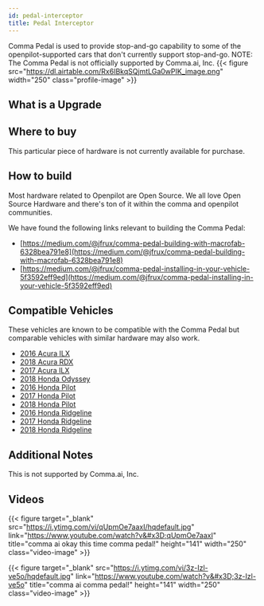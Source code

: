 ```yaml
---
id: pedal-interceptor
title: Pedal Interceptor
---
```


Comma Pedal is used to provide stop-and-go capability to some of the openpilot-supported cars that don&#x27;t currently support stop-and-go. NOTE: The Comma Pedal is not officially supported by Comma.ai, Inc.
{{< figure src="https://dl.airtable.com/Rx6IBkqSQjmtLGa0wPIK_image.png" width="250" class="profile-image" >}}

## What is a Upgrade



## Where to buy

This particular piece of hardware is not currently available for purchase.

## How to build

Most hardware related to Openpilot are Open Source.
We all love Open Source Hardware and there's ton of it within the comma and openpilot communities.

We have found the following links relevant to building the Comma Pedal:

* [https://medium.com/@jfrux/comma-pedal-building-with-macrofab-6328bea791e8](https://medium.com/@jfrux/comma-pedal-building-with-macrofab-6328bea791e8)
* [https://medium.com/@jfrux/comma-pedal-installing-in-your-vehicle-5f3592eff9ed](https://medium.com/@jfrux/comma-pedal-installing-in-your-vehicle-5f3592eff9ed)

## Compatible Vehicles

These vehicles are known to be compatible with the Comma Pedal but comparable vehicles with similar hardware may also work.

* [2016 Acura ILX](./acura/pedal-interceptor/2016-acura-ilx.md)
* [2018 Acura RDX](./acura/pedal-interceptor/2018-acura-rdx.md)
* [2017 Acura ILX](./acura/pedal-interceptor/2017-acura-ilx.md)
* [2018 Honda Odyssey](./honda/pedal-interceptor/2018-honda-odyssey.md)
* [2016 Honda Pilot](./honda/pedal-interceptor/2016-honda-pilot.md)
* [2017 Honda Pilot](./honda/pedal-interceptor/2017-honda-pilot.md)
* [2018 Honda Pilot](./honda/pedal-interceptor/2018-honda-pilot.md)
* [2016 Honda Ridgeline](./honda/pedal-interceptor/2016-honda-ridgeline.md)
* [2017 Honda Ridgeline](./honda/pedal-interceptor/2017-honda-ridgeline.md)
* [2018 Honda Ridgeline](./honda/pedal-interceptor/2018-honda-ridgeline.md)

## Additional Notes
This is not supported by Comma.ai, Inc.

## Videos

{{< figure target="_blank" src="https://i.ytimg.com/vi/qUpmOe7aaxI/hqdefault.jpg" link="https://www.youtube.com/watch?v&#x3D;qUpmOe7aaxI" title="comma ai okay this time comma pedal!" height="141" width="250" class="video-image" >}}

{{< figure target="_blank" src="https://i.ytimg.com/vi/3z-Izl-ve5o/hqdefault.jpg" link="https://www.youtube.com/watch?v&#x3D;3z-Izl-ve5o" title="comma ai comma pedal!" height="141" width="250" class="video-image" >}}

